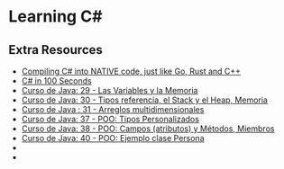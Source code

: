 # Learning C#
## Extra Resources
* [Compiling C# into NATIVE code, just like Go, Rust and C++](https://www.youtube.com/watch?v=sa3XsvSiMtk)
* [C# in 100 Seconds](https://www.youtube.com/watch?v=ravLFzIguCM)
* [Curso de Java: 29 - Las Variables y la Memoria](https://www.youtube.com/watch?v=Hq6MDm8yh3s&list=PLSezk6yewl_UO-r5U3A-7bzhi_khWlY8t&index=30&ab_channel=AprendoInform%C3%A1tica)
* [Curso de Java: 30 - Tipos referencia, el Stack y el Heap, Memoria](https://www.youtube.com/watch?v=iCVr-Ya_iVc&list=PLSezk6yewl_UO-r5U3A-7bzhi_khWlY8t&index=32&ab_channel=AprendoInform%C3%A1tica)
* [Curso de Java : 31 - Arreglos multidimensionales](https://www.youtube.com/watch?v=zriySmWAB-k&list=PLSezk6yewl_UO-r5U3A-7bzhi_khWlY8t&index=32&ab_channel=AprendoInform%C3%A1tica)
* [Curso de Java: 37 - POO: Tipos Personalizados](https://www.youtube.com/watch?v=SNVWmVkPxaE&list=PLSezk6yewl_UO-r5U3A-7bzhi_khWlY8t&index=39&ab_channel=AprendoInform%C3%A1tica)
* [Curso de Java: 38 - POO: Campos (atributos) y Métodos, Miembros](https://www.youtube.com/watch?v=zBVcXaLoylA&list=PLSezk6yewl_UO-r5U3A-7bzhi_khWlY8t&index=39&ab_channel=AprendoInform%C3%A1tica)
* [Curso de Java: 40 - POO: Ejemplo clase Persona](https://www.youtube.com/watch?v=4Z1uwS-BgsM&list=PLSezk6yewl_UO-r5U3A-7bzhi_khWlY8t&index=41&ab_channel=AprendoInform%C3%A1tica)
* []()
* []()
